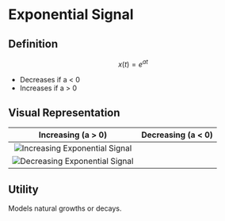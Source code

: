 # Exponential Signal

## Definition

$$x(t) = e^{at}$$
- Decreases if a < 0
- Increases if a > 0

## Visual Representation

| Increasing (a > 0) | Decreasing (a < 0) |
|:------------------:|:------------------:|
| ![Increasing Exponential Signal](https://github.com/user-attachments/assets/2226ddc8-b67d-4751-b364-14cc4c8d3fd0)
| ![Decreasing Exponential Signal](https://github.com/user-attachments/assets/296eee67-5fa5-4de9-b2c9-a30842723a3f) |

## Utility

Models natural growths or decays.
